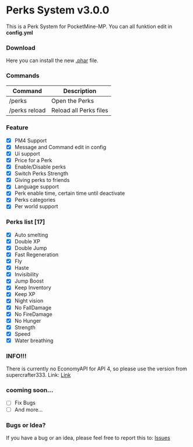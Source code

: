 # Perks System v3.0.0
This is a Perk System for PocketMine-MP.
You can all funktion edit in **config.yml**

### Download
Here you can install the new [.phar](https://poggit.pmmp.io/ci/FlxiBoy1313/Perks/Perks/64) file.

### Commands
|**Command**|**Description**|
|-----------|---------------|
|/perks |Open the Perks |
|/perks reload| Reload all Perks files|

### Feature
- [X] PM4 Support
- [X] Message and Command edit in config
- [X] Ui support
- [X] Price for a Perk
- [X] Enable/Disable perks
- [X] Switch Perks Strength
- [X] Giving perks to friends
- [X] Language support
- [X] Perk enable time, certain time until deactivate
- [X] Perks categories
- [X] Per world support

### Perks list [17]
- [X] Auto smelting
- [X] Double XP
- [X] Double Jump
- [X] Fast Regeneration
- [X] Fly
- [X] Haste
- [X] Invisibility
- [X] Jump Boost
- [X] Keep Inventory
- [X] Keep XP
- [X] Night vision
- [X] No FallDamage
- [X] No FireDamage
- [X] No Hunger
- [X] Strength
- [X] Speed
- [X] Water breathing

### INFO!!!
There is currently no EconomyAPI for API 4, so please use the version from supercrafter333. Link: [Link](https://github.com/supercrafter333/EconomyS/tree/master/EconomyAPI)

### cooming soon...
- [ ] Fix Bugs
- [ ] And more...

### Bugs or Idea?
If you have a bug or an idea, please feel free to report this to: [Issues](https://github.com/FlxiBoy1313/Perks/issues/new)
